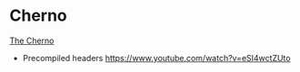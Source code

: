 # Cherno

[The Cherno](https://www.youtube.com/channel/UCQ-W1KE9EYfdxhL6S4twUNw)

* Precompiled headers <https://www.youtube.com/watch?v=eSI4wctZUto>